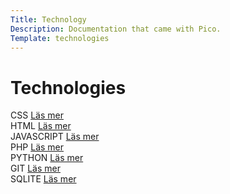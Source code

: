 ```yaml
---
Title: Technology
Description: Documentation that came with Pico.
Template: technologies
---
```


# Technologies

<div class="box">
CSS
<a href="%base_url%?technologies/techs/css">Läs mer</a>
</div>

<div class="box wide">
HTML
<a href="%base_url%?technologies/techs/html">Läs mer</a>
</div>

<div class="box wide">
JAVASCRIPT
<a href="%base_url%?technologies/techs/javascript">Läs mer</a>
</div>

<div class="box">
PHP
<a href="%base_url%?technologies/techs/php">Läs mer</a>
</div>

<div class="box fullwide">
PYTHON
<a href="%base_url%?technologies/techs/python">Läs mer</a>
</div>

<div class="box">
GIT
<a href="%base_url%?technologies/techs/git">Läs mer</a>
</div>

<div class="box wide">
SQLITE
<a href="%base_url%?technologies/techs/sqlite">Läs mer</a>
</div>
